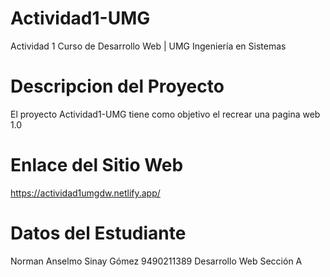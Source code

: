 # Actividad1-UMG
Actividad 1 Curso de Desarrollo Web | UMG Ingeniería en Sistemas

# Descripcion del Proyecto
El proyecto Actividad1-UMG tiene como objetivo el recrear una pagina web 1.0

# Enlace del Sitio Web
https://actividad1umgdw.netlify.app/

# Datos del Estudiante
Norman Anselmo Sinay Gómez
9490211389
Desarrollo Web Sección A